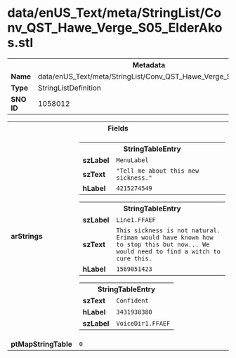 <h1>data/enUS_Text/meta/StringList/Conv_QST_Hawe_Verge_S05_ElderAkos.stl</h1><table><tr><th colspan="100%">Metadata</th></tr><tr><td><b>Name</b></td><td>data/enUS_Text/meta/StringList/Conv_QST_Hawe_Verge_S05_ElderAkos.stl</td></tr><tr><td><b>Type</b></td><td>StringListDefinition</td></tr><tr><td><b>SNO ID</b></td><td>1058012</td></tr></table>

<table><tr><th colspan="100%">Fields</th></tr><tr><td><b>arStrings</b></td><td><table><tr><th colspan="100%">StringTableEntry</th></tr><tr><td><b>szLabel</b></td><td><code>MenuLabel</code></td></tr><tr><td><b>szText</b></td><td><code>"Tell me about this new sickness."</code></td></tr><tr><td><b>hLabel</b></td><td><code>4215274549</code></td></tr></table>


<table><tr><th colspan="100%">StringTableEntry</th></tr><tr><td><b>szLabel</b></td><td><code>Line1.FFAEF</code></td></tr><tr><td><b>szText</b></td><td><code>This sickness is not natural. Eriman would have known how to stop this but now... We would need to find a witch to cure this.</code></td></tr><tr><td><b>hLabel</b></td><td><code>1569051423</code></td></tr></table>


<table><tr><th colspan="100%">StringTableEntry</th></tr><tr><td><b>szText</b></td><td><code>Confident </code></td></tr><tr><td><b>hLabel</b></td><td><code>3431938380</code></td></tr><tr><td><b>szLabel</b></td><td><code>VoiceDir1.FFAEF</code></td></tr></table>


</td></tr><tr><td><b>ptMapStringTable</b></td><td><code>0</code></td></tr></table>

